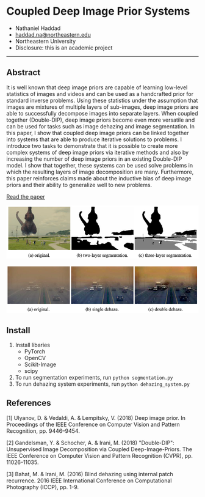 # Coupled Deep Image Prior Systems

- Nathaniel Haddad
- haddad.na@northeastern.edu
- Northeastern University
- Disclosure: this is an academic project
---

## Abstract

It is well known that deep image priors are capable of learning low-level statistics of images and videos and can be 
used as a handcrafted prior for standard inverse problems. Using these statistics under the assumption that images are 
mixtures of multiple layers of sub-images, deep image priors are able to successfully decompose images into separate 
layers. When coupled together (Double-DIP), deep image priors become even more versatile and can be used for tasks such 
as image dehazing and image segmentation. In this paper, I show that coupled deep image priors can be linked together 
into systems that are able to produce iterative solutions to problems. I introduce two tasks to demonstrate that it is 
possible to create more complex systems of deep image priors via iterative methods and also by increasing the number of 
deep image priors in an existing Double-DIP model. I show that together, these systems can be used solve problems in 
which the resulting layers of image decomposition are many. Furthermore, this paper reinforces claims made about the 
inductive bias of deep image priors and their ability to generalize well to new problems.

[Read the paper](coupled-deep-image-prior-systems.pdf)

![sketch](media/godzilla.png)

![sketch](media/qatar.png)

## Install

1. Install libaries
    - PyTorch
    - OpenCV
    - Scikit-Image
    - scipy
2. To run segmentation experiments, run `python segmentation.py`
4. To run dehazing system experiments, run `python dehazing_system.py`

## References

[1] Ulyanov, D. & Vedaldi, A. & Lempitsky, V. (2018) Deep image prior. In Proceedings of the IEEE Conference on Computer Vision and Pattern Recognition, pp. 9446–9454.

[2] Gandelsman, Y. & Schocher, A. & Irani, M. (2018) "Double-DIP": Unsupervised Image Decomposition via Coupled Deep-Image-Priors. The IEEE Conference on Computer Vision and Pattern Recognition (CVPR), pp. 11026-11035.

[3] Bahat, M. & Irani, M. (2016) Blind dehazing using internal patch recurrence. 2016 IEEE International Conference on Computational Photography (ICCP), pp. 1-9.
